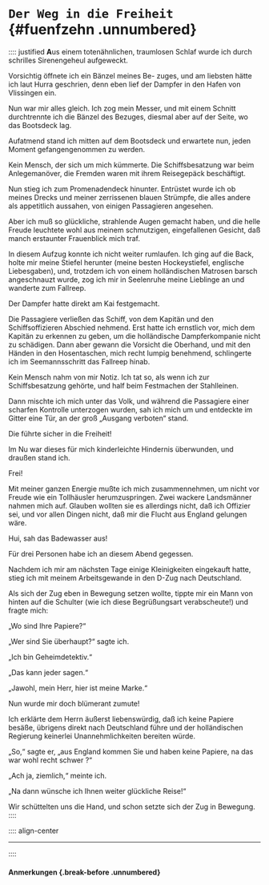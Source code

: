 # `Der Weg in die Freiheit` {#fuenfzehn .unnumbered}

:::: justified
**A**us einem totenähnlichen, traumlosen Schlaf
wurde ich durch schrilles Sirenengeheul
aufgeweckt.

Vorsichtig öffnete ich ein Bänzel meines Be-
zuges, und am liebsten hätte ich laut Hurra
geschrien, denn eben lief der Dampfer in den Hafen
von Vlissingen ein.

Nun war mir alles gleich. Ich zog mein Messer,
und mit einem Schnitt durchtrennte ich die Bänzel
des Bezuges, diesmal aber auf der Seite, wo das
Bootsdeck lag.

Aufatmend stand ich mitten auf dem
Bootsdeck und erwartete nun, jeden Moment
gefangengenommen zu werden.

Kein Mensch, der sich um mich kümmerte. Die
Schiffsbesatzung war beim Anlegemanöver, die
Fremden waren mit ihrem Reisegepäck
beschäftigt.

Nun stieg ich zum Promenadendeck hinunter.
Entrüstet wurde ich ob meines Drecks und meiner
zerrissenen blauen Strümpfe, die alles andere
als appetitlich aussahen, von einigen Passagieren
angesehen.

Aber ich muß so glückliche, strahlende Augen
gemacht haben, und die helle Freude leuchtete
wohl aus meinem schmutzigen, eingefallenen
Gesicht, daß manch erstaunter Frauenblick mich
traf.

In diesem Aufzug konnte ich nicht weiter
rumlaufen. Ich ging auf die Back, holte mir meine
Stiefel herunter (meine besten Hockeystiefel,
englische Liebesgaben), und, trotzdem ich von einem
holländischen Matrosen barsch angeschnauzt wurde,
zog ich mir in Seelenruhe meine Lieblinge an und
wanderte zum Fallreep.

Der Dampfer hatte direkt am Kai festgemacht.

Die Passagiere verließen das Schiff, von dem
Kapitän und den Schiffsoffizieren Abschied
nehmend. Erst hatte ich ernstlich vor, mich dem
Kapitän zu erkennen zu geben, um die holländische
Dampferkompanie nicht zu schädigen.
Dann aber gewann die Vorsicht die Oberhand,
und mit den Händen in den Hosentaschen, mich
recht lumpig benehmend, schlingerte ich im
Seemannsschritt das Fallreep hinab.

Kein Mensch nahm von mir Notiz. Ich tat so,
als wenn ich zur Schiffsbesatzung gehörte, und half
beim Festmachen der Stahlleinen.

Dann mischte ich mich unter das Volk, und
während die Passagiere einer scharfen Kontrolle
unterzogen wurden, sah ich mich um und
entdeckte im Gitter eine Tür, an der groß „Ausgang verboten“
stand.

Die führte sicher in die Freiheit!

Im Nu war dieses für mich kinderleichte
Hindernis überwunden, und draußen stand ich.

Frei!

Mit meiner ganzen Energie mußte ich mich
zusammennehmen, um nicht vor Freude wie ein
Tollhäusler herumzuspringen. Zwei wackere
Landsmänner nahmen mich auf. Glauben
wollten sie es allerdings nicht, daß ich Offizier sei,
und vor allen Dingen nicht, daß mir die Flucht
aus England gelungen wäre.

Hui, sah das Badewasser aus!

Für drei Personen habe ich an diesem Abend
gegessen.

Nachdem ich mir am nächsten Tage einige
Kleinigkeiten eingekauft hatte, stieg ich mit meinem
Arbeitsgewande in den D-Zug nach Deutschland.

Als sich der Zug eben in Bewegung setzen wollte,
tippte mir ein Mann von hinten auf die Schulter
(wie ich diese Begrüßungsart verabscheute!) und
fragte mich:

„Wo sind Ihre Papiere?“

„Wer sind Sie überhaupt?“ sagte ich.

„Ich bin Geheimdetektiv.“

„Das kann jeder sagen.“

„Jawohl, mein Herr, hier ist meine Marke.“

Nun wurde mir doch blümerant zumute!

Ich erklärte dem Herrn äußerst liebenswürdig,
daß ich keine Papiere besäße, übrigens direkt nach
Deutschland führe und der holländischen
Regierung keinerlei Unannehmlichkeiten bereiten
würde.

„So,“ sagte er, „aus England kommen Sie
und haben keine Papiere, na das war wohl recht
schwer ?“

„Ach ja, ziemlich,“ meinte ich.

„Na dann wünsche ich Ihnen weiter glückliche
Reise!“

Wir schüttelten uns die Hand, und schon setzte
sich der Zug in Bewegung.
::::

:::: align-center
****
::::

#### **Anmerkungen** {.break-before .unnumbered}
